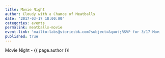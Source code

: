 ```yaml
---
title: Movie Night
author: Cloudy with a Chance of Meatballs
date: '2017-03-17 18:00:00'
categories: events
permalink: meatballs-movie
event-link: 'mailto:labs@storiesbk.com?subject=&quot;RSVP for 3/17 Movie Night at Stories&quot;'
published: true
---
```

Movie Night - {{ page.author }}!
